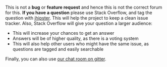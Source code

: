 This is not a **bug** or **feature request** and hence this is not the correct forum for this.
**If you have a question** please use Stack Overflow, and tag the question with [jhipster](http://stackoverflow.com/questions/tagged/jhipster). This will help the project to keep a clean issue tracker. Also, Stack Overflow will give your question a larger audience:

- This will increase your chances to get an answer
- Answers will be of higher quality, as there is a voting system
- This will also help other users who might have the same issue, as questions are tagged and easily searchable

Finally, you can also use [our chat room on gitter](https://gitter.im/jhipster/generator-jhipster).
